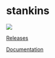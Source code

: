 # stankins
<img src='https://bsahlean.visualstudio.com/_apis/public/build/definitions/0f0a2980-c541-4d4d-ba1a-76b97332d539/4/badge' />

<a href='https://github.com/ignatandrei/stankins/releases'>Releases</a>

[Documentation](https://github.com/ignatandrei/stankins/blob/master/Documentation/Help/index.html)
